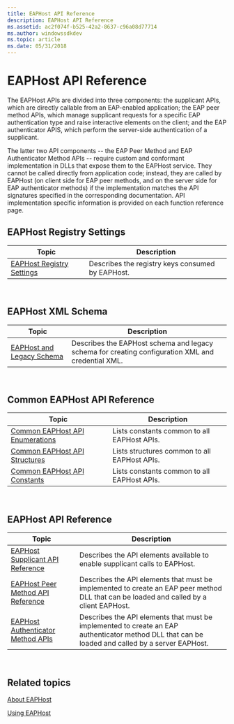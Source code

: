 ```yaml
---
title: EAPHost API Reference
description: EAPHost API Reference
ms.assetid: ac2f074f-b525-42a2-8637-c96a08d77714
ms.author: windowssdkdev
ms.topic: article
ms.date: 05/31/2018
---
```


# EAPHost API Reference

The EAPHost APIs are divided into three components: the supplicant APIs, which are directly callable from an EAP-enabled application; the EAP peer method APIs, which manage supplicant requests for a specific EAP authentication type and raise interactive elements on the client; and the EAP authenticator APIS, which perform the server-side authentication of a supplicant.

The latter two API components -- the EAP Peer Method and EAP Authenticator Method APIs -- require custom and conformant implementation in DLLs that expose them to the EAPHost service. They cannot be called directly from application code; instead, they are called by EAPHost (on client side for EAP peer methods, and on the server side for EAP authenticator methods) if the implementation matches the API signatures specified in the corresponding documentation. API implementation specific information is provided on each function reference page.

## EAPHost Registry Settings



| Topic                                                      | Description                                      |
|------------------------------------------------------------|--------------------------------------------------|
| [EAPHost Registry Settings](eaphost-registry-settings.md) | Describes the registry keys consumed by EAPHost. |



 

## EAPHost XML Schema



| Topic                                            | Description                                                                                       |
|--------------------------------------------------|---------------------------------------------------------------------------------------------------|
| [EAPHost and Legacy Schema](eaphost-schemas.md) | Describes the EAPHost schema and legacy schema for creating configuration XML and credential XML. |



 

## Common EAPHost API Reference



| Topic                                                                   | Description                                  |
|-------------------------------------------------------------------------|----------------------------------------------|
| [Common EAPHost API Enumerations](common-eap-host-api-enumerations.md) | Lists constants common to all EAPHost APIs.  |
| [Common EAPHost API Structures](common-eap-host-api-structures.md)     | Lists structures common to all EAPHost APIs. |
| [Common EAPHost API Constants](common-eap-host-error-constants.md)     | Lists constants common to all EAPHost APIs.  |



 

## EAPHost API Reference



| Topic                                                                       | Description                                                                                                                                      |
|-----------------------------------------------------------------------------|--------------------------------------------------------------------------------------------------------------------------------------------------|
| [EAPHost Supplicant API Reference](eap-host-supplicant-api-reference.md)   | Describes the API elements available to enable supplicant calls to EAPHost.                                                                      |
| [EAPHost Peer Method API Reference](eap-host-peer-method-api-reference.md) | Describes the API elements that must be implemented to create an EAP peer method DLL that can be loaded and called by a client EAPHost.          |
| [EAPHost Authenticator Method APIs](eaphost-authenticator-method-apis.md)  | Describes the API elements that must be implemented to create an EAP authenticator method DLL that can be loaded and called by a server EAPHost. |



 

## Related topics

<dl> <dt>

[About EAPHost](about-eap-host.md)
</dt> <dt>

[Using EAPHost](using-eap-host.md)
</dt> </dl>

 

 




